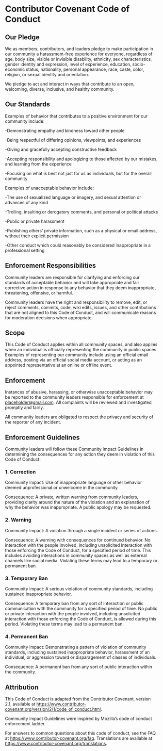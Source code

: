 # Contributor Covenant Code of Conduct

## Our Pledge
We as members, contributors, and leaders pledge to make participation in our community a harassment-free experience for 
everyone, regardless of age, body size, visible or invisible disability, ethnicity, sex characteristics, gender identity
and expression, level of experience, education, socio-economic status, nationality, personal appearance, race, caste, 
color, religion, or sexual identity and orientation.

We pledge to act and interact in ways that contribute to an open, welcoming, diverse, inclusive, and healthy community.

## Our Standards
Examples of behavior that contributes to a positive environment for our community include:

-Demonstrating empathy and kindness toward other people

-Being respectful of differing opinions, viewpoints, and experiences

-Giving and gracefully accepting constructive feedback

-Accepting responsibility and apologizing to those affected by our mistakes, and learning from the experience

-Focusing on what is best not just for us as individuals, but for the overall community

Examples of unacceptable behavior include:

-The use of sexualized language or imagery, and sexual attention or advances of any kind

-Trolling, insulting or derogatory comments, and personal or political attacks

-Public or private harassment

-Publishing others’ private information, such as a physical or email address, without their explicit permission

-Other conduct which could reasonably be considered inappropriate in a professional setting

## Enforcement Responsibilities
Community leaders are responsible for clarifying and enforcing our standards of acceptable behavior and will take 
appropriate and fair corrective action in response to any behavior that they deem inappropriate, threatening, offensive,
or harmful.

Community leaders have the right and responsibility to remove, edit, or reject comments, commits, code, wiki edits, 
issues, and other contributions that are not aligned to this Code of Conduct, and will communicate reasons for 
moderation decisions when appropriate.

## Scope
This Code of Conduct applies within all community spaces, and also applies when an individual is officially representing
the community in public spaces. Examples of representing our community include using an official email address, posting 
via an official social media account, or acting as an appointed representative at an online or offline event.

## Enforcement
Instances of abusive, harassing, or otherwise unacceptable behavior may be reported to the community leaders responsible
for enforcement at placeholder@gmail.com. All complaints will be reviewed and investigated promptly and fairly.

All community leaders are obligated to respect the privacy and security of the reporter of any incident.

## Enforcement Guidelines
Community leaders will follow these Community Impact Guidelines in determining the consequences for any action they deem
in violation of this Code of Conduct:

### 1. Correction
Community Impact: Use of inappropriate language or other behavior deemed unprofessional or unwelcome in the community.

Consequence: A private, written warning from community leaders, providing clarity around the nature of the violation and
an explanation of why the behavior was inappropriate. A public apology may be requested.

### 2. Warning
Community Impact: A violation through a single incident or series of actions.

Consequence: A warning with consequences for continued behavior. No interaction with the people involved, including 
unsolicited interaction with those enforcing the Code of Conduct, for a specified period of time. This includes avoiding
interactions in community spaces as well as external channels like social media. Violating these terms may lead to a 
temporary or permanent ban.

### 3. Temporary Ban
Community Impact: A serious violation of community standards, including sustained inappropriate behavior.

Consequence: A temporary ban from any sort of interaction or public communication with the community for a specified 
period of time. No public or private interaction with the people involved, including unsolicited interaction with those 
enforcing the Code of Conduct, is allowed during this period. Violating these terms may lead to a permanent ban.

### 4. Permanent Ban
Community Impact: Demonstrating a pattern of violation of community standards, including sustained inappropriate 
behavior, harassment of an individual, or aggression toward or disparagement of classes of individuals.

Consequence: A permanent ban from any sort of public interaction within the community.

## Attribution
This Code of Conduct is adapted from the Contributor Covenant, version 2.1, available at 
https://www.contributor-covenant.org/version/2/1/code_of_conduct.html.

Community Impact Guidelines were inspired by Mozilla’s code of conduct enforcement ladder.

For answers to common questions about this code of conduct, see the FAQ at https://www.contributor-covenant.org/faq. 
Translations are available at https://www.contributor-covenant.org/translations.